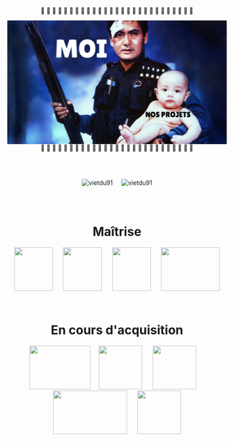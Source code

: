 <p align="center">🚨 🚨 🚨 🚨 🚨 🚨 🚨 🚨 🚨 🚨 🚨 🚨 🚨 🚨 🚨 🚨 🚨 🚨 🚨 🚨 🚨 🚨 🚨 🚨 🚨 🚨 🚨</p>  
  <img src="HardBoiled_Baby-0-1280-0-720-crop-fill.png"
     alt="badass"
     style="float: left; margin-right: 10px;" />
  
<p align="center">🚨 🚨 🚨 🚨 🚨 🚨 🚨 🚨 🚨 🚨 🚨 🚨 🚨 🚨 🚨 🚨 🚨 🚨 🚨 🚨 🚨 🚨 🚨 🚨 🚨 🚨 🚨</p>  
<br>
<br>
  <p align="center">
     <img align="center" src="https://github-readme-stats.vercel.app/api?username=vietdu91&show_icons=true&locale=fr&theme=gruvbox_light&hide_border=true" alt="vietdu91" />
    &nbsp;&nbsp;&nbsp;
    <img align="center" src="https://github-readme-stats.vercel.app/api/top-langs?username=vietdu91&show_icons=true&locale=fr&layout=compact&theme=synthwave&hide_border=true" alt="vietdu91" />
  </p>
<br>
<br>
<h1 align="center">Maîtrise</h1>
<p align="center">
  <img src="https://upload.wikimedia.org/wikipedia/commons/thumb/1/19/C_Logo.png/640px-C_Logo.png" width="88.96" height="100" />
  &nbsp;&nbsp;&nbsp;&nbsp;
  <img src="https://user-images.githubusercontent.com/78547273/216664858-753f48b2-dc3a-4f89-bd9d-beb02f6f0d80.png" width="88.96" height="100" />
  &nbsp;&nbsp;&nbsp;&nbsp;
  <img src="https://www.devopsschool.com/trainer/assets/images/makefiles-logo.png" width="88.96" height="100" />
  &nbsp;&nbsp;&nbsp;&nbsp;
  <img src="https://upload.wikimedia.org/wikipedia/commons/thumb/f/f8/Confit_byaldi_2.jpg/640px-Confit_byaldi_2.jpg" width="135" height="100" />
</p>
<br>
<h1 align="center">En cours d'acquisition</h1>
<p align="center">
  <img src="https://www.docker.com/wp-content/uploads/2022/03/Moby-logo.png" width="140" height="100" />
  &nbsp;&nbsp;&nbsp;
  <img src="https://upload.wikimedia.org/wikipedia/commons/thumb/6/62/CSS3_logo.svg/640px-CSS3_logo.svg.png" width="100" height="100" />
  &nbsp;&nbsp;&nbsp;&nbsp;
  <img src="https://upload.wikimedia.org/wikipedia/commons/thumb/3/3b/Javascript_Logo.png/640px-Javascript_Logo.png" width="100" height="100" />
  &nbsp;&nbsp;&nbsp;&nbsp;
  <img src="https://upload.wikimedia.org/wikipedia/commons/thumb/2/27/PHP-logo.svg/640px-PHP-logo.svg.png" width="170" height="100" />
  &nbsp;&nbsp;&nbsp;&nbsp;
  <img src="https://user-images.githubusercontent.com/78547273/216676998-6ccf4b80-39c4-48c0-89f6-c12e1a30966f.png" width="100" height="100" />
</p>
